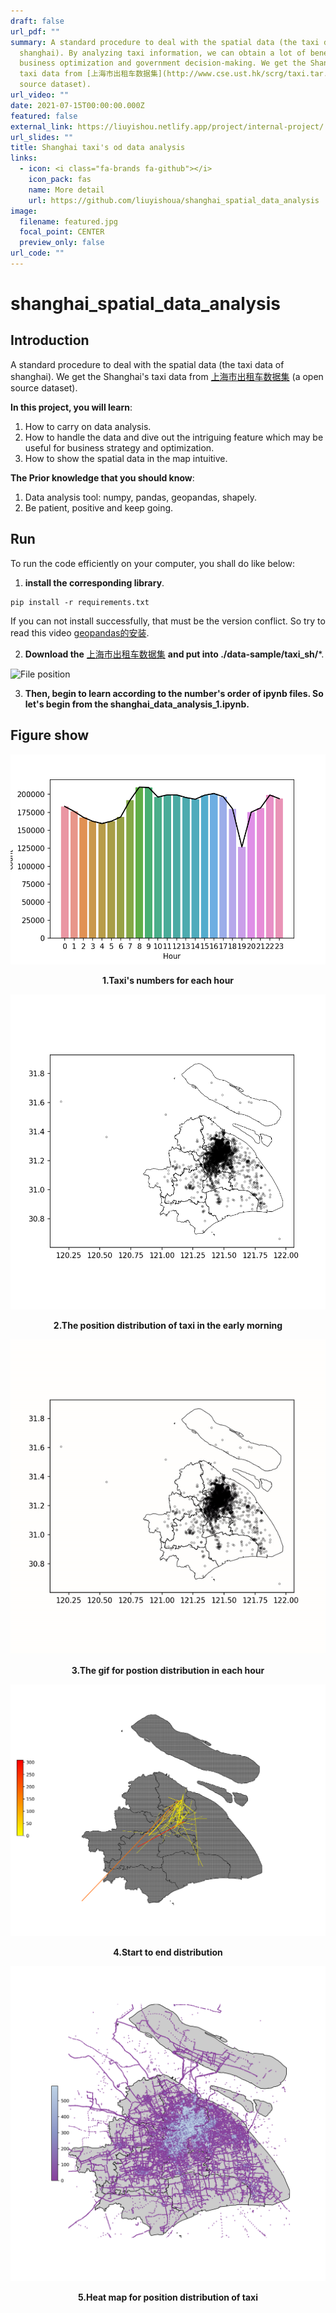```yaml
---
draft: false
url_pdf: ""
summary: A standard procedure to deal with the spatial data (the taxi data of
  shanghai). By analyzing taxi information, we can obtain a lot of benefits for
  business optimization and government decision-making. We get the Shanghai's
  taxi data from [上海市出租车数据集](http://www.cse.ust.hk/scrg/taxi.tar.gz) (a open
  source dataset).
url_video: ""
date: 2021-07-15T00:00:00.000Z
featured: false
external_link: https://liuyishou.netlify.app/project/internal-project/
url_slides: ""
title: Shanghai taxi's od data analysis
links:
  - icon: <i class="fa-brands fa-github"></i>
    icon_pack: fas
    name: More detail
    url: https://github.com/liuyishoua/shanghai_spatial_data_analysis
image:
  filename: featured.jpg
  focal_point: CENTER
  preview_only: false
url_code: ""
---
```

# shanghai_spatial_data_analysis

## Introduction

A standard procedure to deal with the spatial data (the taxi data of shanghai). We get the Shanghai's taxi data from [上海市出租车数据集](http://www.cse.ust.hk/scrg/taxi.tar.gz) (a open source dataset). 

**In this project, you will learn**:

1. How to carry on data analysis.
2. How to handle the data and dive out the intriguing feature which may be useful for business strategy and optimization.
3. How to show the spatial data in the map intuitive.

**The Prior knowledge that you should know**:

1. Data analysis tool: numpy, pandas, geopandas, shapely.
2. Be patient, positive and keep going.

## Run

To run the code efficiently on your computer, you shall do like below:

1. **install the corresponding library**.

```
pip install -r requirements.txt
```

If you can not install successfully, that must be the version conflict. So try to read this video [geopandas的安装](https://www.bilibili.com/video/BV1A5411a7xz?p=11).

2. **Download the** [上海市出租车数据集](http://www.cse.ust.hk/scrg/taxi.tar.gz) **and put into ./data-sample/taxi_sh/***.

![File position](./images/file_position.png)

3. **Then, begin to learn according to the number's order of ipynb files. So let's begin from the shanghai_data_analysis_1.ipynb.**

## Figure show

![hour_count](hour_count.png)

<p align="center" >
  <b>1.Taxi's numbers for each hour</b>
</p>

![hour0_distribution](hour0_distribution.png)

<p align="center" >
  <b>2.The position distribution of taxi in the early morning</b>
</p>

![video](video.gif)

<p align="center" >
  <b>3.The gif for postion distribution in each hour</b>
</p>

![taxi_start2end](taxi_start2end.png)

<p align="center" >
  <b>4.Start to end distribution</b>
</p>

![region_distribution](region_distribution.png)

<p align="center" >
  <b>5.Heat map for position distribution of taxi</b>
</p>